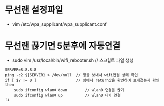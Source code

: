 # 무선랜 설정파일
  - vim /etc/wpa_supplicant/wpa_supplicant.conf

# 무선랜 끊기면 5분후에 자동연결
  - sudo vim /usr/local/bin/wifi_rebooter.sh // 스크립트 파일 생성
```
SERVER=8.8.8.8
ping -c2 ${SERVER} > /dev/null  // 핑을 보내서 wifi연결 상태 확인
if [ $? != 0 ]                  // 핑에서 return값을 확인하여 보내졌는지 확인
then
    sudo ifconfig wlan0 down        // wlan0 연결을 끊기
    sudo ifconfig wlan0 up          // wlan0 다시 연결
fi 
```
